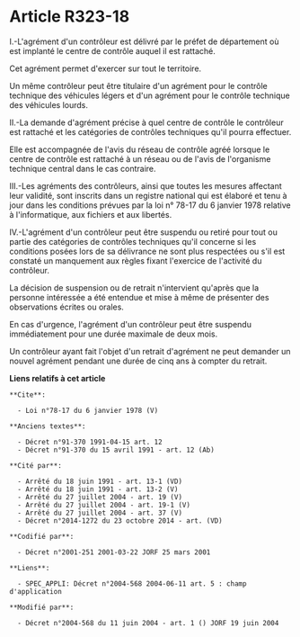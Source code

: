 # Article R323-18

I.-L'agrément d'un contrôleur est délivré par le préfet de département où est implanté le centre de contrôle auquel il est
rattaché. 

Cet agrément permet d'exercer sur tout le territoire. 

Un même contrôleur peut être titulaire d'un agrément pour le contrôle technique des véhicules légers et d'un agrément pour le
contrôle technique des véhicules lourds. 

II.-La demande d'agrément précise à quel centre de contrôle le contrôleur est rattaché et les catégories de contrôles
techniques qu'il pourra effectuer. 

Elle est accompagnée de l'avis du réseau de contrôle agréé lorsque le centre de contrôle est rattaché à un réseau ou de
l'avis de l'organisme technique central dans le cas contraire. 

III.-Les agréments des contrôleurs, ainsi que toutes les mesures affectant leur validité, sont inscrits dans un registre
national qui est élaboré et tenu à jour dans les conditions prévues par la loi n° 78-17 du 6 janvier 1978 relative à
l'informatique, aux fichiers et aux libertés. 

IV.-L'agrément d'un contrôleur peut être suspendu ou retiré pour tout ou partie des catégories de contrôles techniques qu'il
concerne si les conditions posées lors de sa délivrance ne sont plus respectées ou s'il est constaté un manquement aux règles
fixant l'exercice de l'activité du contrôleur. 

La décision de suspension ou de retrait n'intervient qu'après que la personne intéressée a été entendue et mise à même de
présenter des observations écrites ou orales. 

En cas d'urgence, l'agrément d'un contrôleur peut être suspendu immédiatement pour une durée maximale de deux mois. 

Un contrôleur ayant fait l'objet d'un retrait d'agrément ne peut demander un nouvel agrément pendant une durée de cinq ans à
compter du retrait.

**Liens relatifs à cet article**

	**Cite**:

	  - Loi n°78-17 du 6 janvier 1978 (V)

	**Anciens textes**:

	  - Décret n°91-370 1991-04-15 art. 12
	  - Décret n°91-370 du 15 avril 1991 - art. 12 (Ab)

	**Cité par**:

	  - Arrêté du 18 juin 1991 - art. 13-1 (VD)
	  - Arrêté du 18 juin 1991 - art. 13-2 (V)
	  - Arrêté du 27 juillet 2004 - art. 19 (V)
	  - Arrêté du 27 juillet 2004 - art. 19-1 (V)
	  - Arrêté du 27 juillet 2004 - art. 37 (V)
	  - Décret n°2014-1272 du 23 octobre 2014 - art. (VD)

	**Codifié par**:

	  - Décret n°2001-251 2001-03-22 JORF 25 mars 2001

	**Liens**:

	  - SPEC_APPLI: Décret n°2004-568 2004-06-11 art. 5 : champ d'application

	**Modifié par**:

	  - Décret n°2004-568 du 11 juin 2004 - art. 1 () JORF 19 juin 2004
